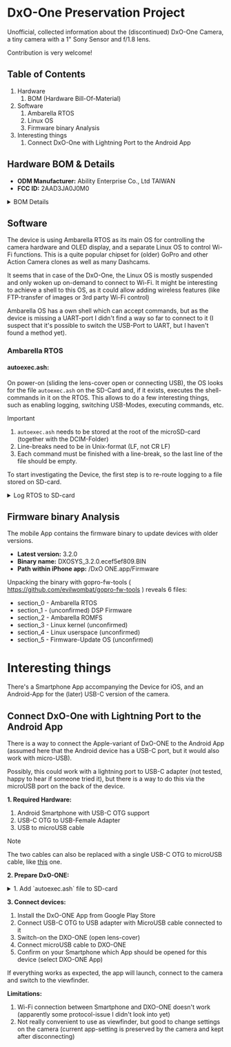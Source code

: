 # DxO-One Preservation Project
Unofficial, collected information about the (discontinued) DxO-One Camera, a tiny camera with a 1" Sony Sensor and f/1.8 lens. 

Contribution is very welcome!

## Table of Contents
1. Hardware
   1. BOM (Hardware Bill-Of-Material)
2. Software
   1. Ambarella RTOS
   2. Linux OS
   3. Firmware binary Analysis
3. Interesting things
   1. Connect DxO-One with Lightning Port to the Android App

## Hardware BOM & Details
- **ODM Manufacturer:** Ability Enterprise Co., Ltd TAIWAN
- **FCC ID:** 2AAD3JA0J0M0

<details>
  <summary>BOM Details</summary>

  | Role          | Supplier | Component           | Comment|
  | ------------- |:-------------:|:-------------:|:-------------:|
  | SoC | Ambarella | A9-A1-RH S1433 N93WA-D ANM1N1 A9S35 |
  | Audio | Analog Devices | ADAU1382 BCPZ | Audio Stereo codec (for Microphone input) |
  | NAND storage | SPANSION | ML04G200BH100 |
  | DRAM | SAMSUNG | K4P8G304E0-AGC2 |
  | Gyroscope | Invensense | MPU6500 |
  | Accelerometer | ST | ITG1020 |
  | Battery | Unknown | 17360 750mAh 3.7V (with soldered cables) |
  | Wi-Fi | Broadcom | Azurewave BCM43340(?) abgn+BT+FM+NFC |
  | Wi-Fi Power Aplifier? | Novatek | NT11004 1416-BG HOA7800| Located on Wi-Fi board|
</details>

## Software

The device is using Ambarella RTOS as its main OS for controlling the camera hardware and OLED display, and a separate Linux OS to control Wi-Fi functions.
This is a quite popular chipset for (older) GoPro and other Action Camera clones as well as many Dashcams.

It seems that in case of the DxO-One, the Linux OS is mostly suspended and only woken up on-demand to connect to Wi-Fi. It might be interesting to achieve a shell to this OS, as it could allow adding wireless features (like FTP-transfer of images or 3rd party Wi-Fi control)

Ambarella OS has a own shell which can accept commands, but as the device is missing a UART-port I didn't find a way so far to connect to it (I suspect that it's possible to switch the USB-Port to UART, but I haven't found a method yet).


### Ambarella RTOS
#### autoexec.ash:
On power-on (sliding the lens-cover open or connecting USB), the OS looks for the file `autoexec.ash` on the SD-Card and, if it exists, executes the shell-commands in it on the RTOS.
This allows to do a few interesting things, such as enabling logging, switching USB-Modes, executing commands, etc.

> [!IMPORTANT]
> 1. `autoexec.ash` needs to be stored at the root of the microSD-card (together with the DCIM-Folder)
> 2. Line-breaks need to be in Unix-format (LF, not CR LF)
> 3. Each command must be finished with a line-break, so the last line of the file should be empty.

To start investigating the Device, the first step is to re-route logging to a file stored on SD-card.

<details>
  <summary>Log RTOS to SD-card</summary>

   Download here: [Log-to-SD]( https://github.com/rickdeck/DxO-One/tree/main/Autoexec%20Scripts/Log-to-SD )
  ```
  t dxo console 8
  (empty)
  ```
  When this file is saved on the root of the SD-card, on next power-on of the camera it will log its operation to the file console_debug.txt in the root of the microSD

</details>

## Firmware binary Analysis
The mobile App contains the firmware binary to update devices with older versions.

- **Latest version:** 3.2.0
- **Binary name:** DXOSYS_3.2.0.ecef5ef809.BIN
- **Path within iPhone app:** /DxO ONE.app/Firmware

Unpacking the binary with gopro-fw-tools ( https://github.com/evilwombat/gopro-fw-tools ) reveals 6 files:
- section_0 - Ambarella RTOS
- section_1 - (unconfirmed) DSP Firmware
- section_2 - Ambarella ROMFS
- section_3 - Linux kernel (unconfirmed)
- section_4 - Linux userspace (unconfirmed)
- section_5 - Firmware-Update OS (unconfirmed)

# Interesting things
There's a Smartphone App accompanying the Device for iOS, and an Android-App for the (later) USB-C version of the camera.

## Connect DxO-One with Lightning Port to the Android App
There is a way to connect the Apple-variant of DxO-ONE to the Android App (assumed here that the Android device has a USB-C port, but it would also work with micro-USB).

Possibly, this could work with a lightning port to USB-C adapter (not tested, happy to hear if someone tried it), but there is a way to do this via the microUSB port on the back of the device.

**1. Required Hardware:**
 1. Android Smartphone with USB-C OTG support
 2. USB-C OTG to USB-Female Adapter
 3. USB to microUSB cable

> [!NOTE]
> The two cables can also be replaced with a single USB-C OTG to microUSB cable, like [this]( https://sunguy.com/collections/micro-usb-cable/products/sunguy-micro-usb-to-usb-c-right-angle-cable-b030bc-charging-cable-wholesale-customized ) one.

**2. Prepare DxO-ONE:**
<details>
  <summary>1. Add `autoexec.ash` file to SD-card</summary>
    
   A script on the SD-card will be executed on power-on of the camera and will redirect the USB-connection of the Lightning port to the microUSB (disabling Mass-Storage support on the microUSB port).
   The setting is permanent (the command only needs to be executed once), so to revert it again another command needs to be sent,
   
   You can download both of them here: [Enable Lightning via microUSB]( https://github.com/rickdeck/DxO-One/blob/main/Autoexec%20Scripts/AndroidApp-Enable), [Disable Lightning via microUSB]( https://github.com/rickdeck/DxO-One/blob/main/Autoexec%20Scripts/AndroidApp-Disable )

    ```
    # Enable Lightning via microUSB
    t dxo micro_usb_connected_toggle on
    t dxo iap2_toggle off
    
    # Disable Lightning via microUSB (remove leading # to apply)
    # t dxo micro_usb_connected_toggle off
    # t dxo iap2_toggle auto
    ```
  
</details>
 
**3. Connect devices:**
1. Install the DxO-ONE App from Google Play Store
2. Connect USB-C OTG to USB adapter with MicroUSB cable connected to it
3. Switch-on the DXO-ONE (open lens-cover)
4. Connect microUSB cable to DXO-ONE
5. Confirm on your Smartphone which App should be opened for this device (select DXO-ONE App)

If everything works as expected, the app will launch, connect to the camera and switch to the viewfinder.

**Limitations:**
1. Wi-Fi connection between Smartphone and DXO-ONE doesn't work (apparently some protocol-issue I didn't look into yet)
2. Not really convenient to use as viewfinder, but good to change settings on the camera (current app-setting is preserved by the camera and kept after disconnecting)
